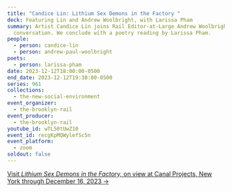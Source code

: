 ```yaml
---
title: "Candice Lin: Lithium Sex Demons in the Factory "
deck: Featuring Lin and Andrew Woolbright, with Larissa Pham
summary: Artist Candice Lin joins Rail Editor-at-Large Andrew Woolbright for a
  conversation. We conclude with a poetry reading by Larissa Pham.
people:
  - person: candice-lin
  - person: andrew-paul-woolbright
poets:
  - person: larissa-pham
date: 2023-12-12T18:00:00-0500
end_date: 2023-12-12T19:30:00-0500
series: 961
collections:
  - the-new-social-environment
event_organizer:
  - the-brooklyn-rail
event_producer:
  - the-brooklyn-rail
youtube_id: wTL50tUwZ10
event_id: recgKpMQWylefSc5n
event_platform:
  - zoom
soldout: false
---
```

[V﻿isit *Lithium Sex Demons in the Factory,* on view at Canal Projects, New York through December 16, 2023 →](https://www.canalprojects.org/candice-lin)
